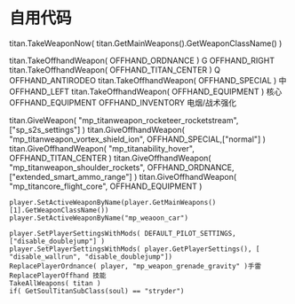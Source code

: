 # 自用代码
titan.TakeWeaponNow( titan.GetMainWeapons().GetWeaponClassName() )	

titan.TakeOffhandWeapon( OFFHAND_ORDNANCE )	G	OFFHAND_RIGHT  
titan.TakeOffhandWeapon( OFFHAND_TITAN_CENTER )	Q	OFFHAND_ANTIRODEO
titan.TakeOffhandWeapon( OFFHAND_SPECIAL )	中	OFFHAND_LEFT
titan.TakeOffhandWeapon( OFFHAND_EQUIPMENT )	核心	OFFHAND_EQUIPMENT
OFFHAND_INVENTORY 电烟/战术强化

titan.GiveWeapon( "mp_titanweapon_rocketeer_rocketstream",["sp_s2s_settings"] )
titan.GiveOffhandWeapon( "mp_titanweapon_vortex_shield_ion", OFFHAND_SPECIAL,["normal"] )
titan.GiveOffhandWeapon( "mp_titanability_hover", OFFHAND_TITAN_CENTER )
titan.GiveOffhandWeapon( "mp_titanweapon_shoulder_rockets", OFFHAND_ORDNANCE,["extended_smart_ammo_range"] )
titan.GiveOffhandWeapon( "mp_titancore_flight_core", OFFHAND_EQUIPMENT )



	player.SetActiveWeaponByName(player.GetMainWeapons()[1].GetWeaponClassName())
	player.SetActiveWeaponByName("mp_weaoon_car")

	player.SetPlayerSettingsWithMods( DEFAULT_PILOT_SETTINGS, ["disable_doublejump"] )
	player.SetPlayerSettingsWithMods( player.GetPlayerSettings(), [ "disable_wallrun", "disable_doublejump"])
	ReplacePlayerOrdnance( player, "mp_weapon_grenade_gravity" )手雷
	ReplacePlayerOffhand 技能
	TakeAllWeapons( titan ) 
	if( GetSoulTitanSubClass(soul) == "stryder")
